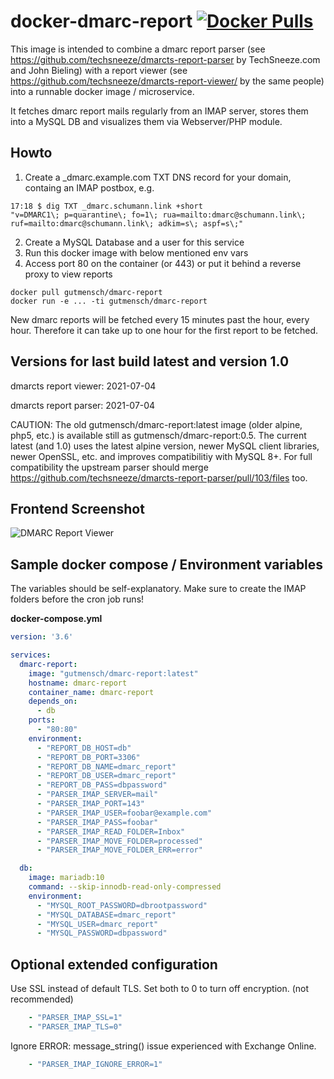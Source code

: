 # docker-dmarc-report [![Docker Pulls](https://img.shields.io/docker/pulls/gutmensch/dmarc-report.svg)](https://registry.hub.docker.com/u/gutmensch/dmarc-report/)

This image is intended to combine a dmarc report parser (see https://github.com/techsneeze/dmarcts-report-parser by TechSneeze.com and John Bieling) with a report viewer (see https://github.com/techsneeze/dmarcts-report-viewer/ by the same people) into a runnable docker image / microservice.

It fetches dmarc report mails regularly from an IMAP server, stores them into a MySQL DB and visualizes them via Webserver/PHP module.

## Howto
1. Create a _dmarc.example.com TXT DNS record for your domain, containg an IMAP postbox, e.g.
```
17:18 $ dig TXT _dmarc.schumann.link +short
"v=DMARC1\; p=quarantine\; fo=1\; rua=mailto:dmarc@schumann.link\; ruf=mailto:dmarc@schumann.link\; adkim=s\; aspf=s\;"
```
2. Create a MySQL Database and a user for this service
3. Run this docker image with below mentioned env vars
4. Access port 80 on the container (or 443) or put it behind a reverse proxy to view reports
```
docker pull gutmensch/dmarc-report
docker run -e ... -ti gutmensch/dmarc-report
```

New dmarc reports will be fetched every 15 minutes past the hour, every hour. Therefore it can take up to one hour for the first report to be fetched.

## Versions for last build latest and version 1.0
dmarcts report viewer: 2021-07-04

dmarcts report parser: 2021-07-04

CAUTION: The old gutmensch/dmarc-report:latest image (older alpine, php5, etc.) is available still as gutmensch/dmarc-report:0.5. The current latest (and 1.0) uses the latest alpine version, newer MySQL client libraries, newer OpenSSL, etc. and improves compatibilitiy with MySQL 8+. For full compatibility the upstream parser should merge https://github.com/techsneeze/dmarcts-report-parser/pull/103/files too.

## Frontend Screenshot
![DMARC Report Viewer](https://github.com/gutmensch/docker-dmarc-report/blob/master/screenshot.png?raw=true)

## Sample docker compose / Environment variables
The variables should be self-explanatory. Make sure to create the IMAP folders before the cron job runs!

**docker-compose.yml**
```yaml
version: '3.6'

services:
  dmarc-report:
    image: "gutmensch/dmarc-report:latest"
    hostname: dmarc-report
    container_name: dmarc-report
    depends_on:
      - db
    ports:
      - "80:80"
    environment:
      - "REPORT_DB_HOST=db"
      - "REPORT_DB_PORT=3306"
      - "REPORT_DB_NAME=dmarc_report"
      - "REPORT_DB_USER=dmarc_report"
      - "REPORT_DB_PASS=dbpassword"
      - "PARSER_IMAP_SERVER=mail"
      - "PARSER_IMAP_PORT=143"
      - "PARSER_IMAP_USER=foobar@example.com"
      - "PARSER_IMAP_PASS=foobar"
      - "PARSER_IMAP_READ_FOLDER=Inbox"
      - "PARSER_IMAP_MOVE_FOLDER=processed"
      - "PARSER_IMAP_MOVE_FOLDER_ERR=error"

  db:
    image: mariadb:10
    command: --skip-innodb-read-only-compressed
    environment:
      - "MYSQL_ROOT_PASSWORD=dbrootpassword"
      - "MYSQL_DATABASE=dmarc_report"
      - "MYSQL_USER=dmarc_report"
      - "MYSQL_PASSWORD=dbpassword"
```

## Optional extended configuration
Use SSL instead of default TLS. Set both to 0 to turn off encryption. (not recommended)
```yaml
    - "PARSER_IMAP_SSL=1"
    - "PARSER_IMAP_TLS=0"
```
Ignore ERROR: message_string() issue experienced with Exchange Online.
```yaml
    - "PARSER_IMAP_IGNORE_ERROR=1"
```

